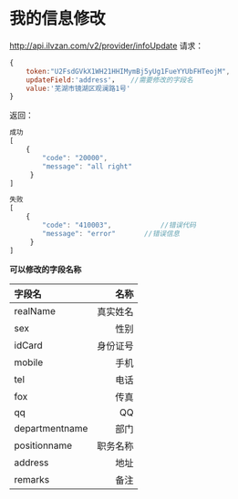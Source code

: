 # 我的信息修改
http://api.ilvzan.com/v2/provider/infoUpdate
请求：
``` js
{
	token:"U2FsdGVkX1WH21HHIMymBj5yUg1FueYYUbFHTeojM",
	updateField:'address'，   //需要修改的字段名
	value:'芜湖市镜湖区观澜路1号'
}
```

返回：
``` js
成功
[
    {
        "code": "20000",
        "message": "all right"
     }
]

失败
[
    {
        "code": "410003",            //错误代码
        "message": "error"       //错误信息
     }
]
```

**可以修改的字段名称**

| 字段名|名称|
| :-------- | --------:| 
|realName|真实姓名|
|sex|性别|
|idCard|身份证号|
|mobile|手机|
|tel|电话|
|fox|传真|
|qq|QQ|
|departmentname|部门|
|positionname|职务名称|
|address|地址|
|remarks|备注|


